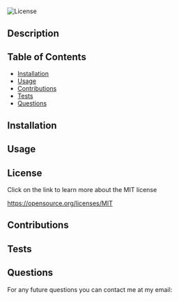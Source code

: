 # 

  ![License](https://img.shields.io/badge/License-MIT-brightgreen)
  
## Description
  
  

  ## Table of Contents 
   - [Installation](#installation)
   - [Usage](#usage)
   - [Contributions](#contributions)
   - [Tests](#tests)
   - [Questions](#questions)

  ## Installation
  
  

  ## Usage 

  

  ## License
 Click on the link to learn more about the MIT license

  https://opensource.org/licenses/MIT
   

  ## Contributions 

  

  ## Tests

  

  ## Questions

  [](https://github.com/?tab=repositories)

  
  For any future questions you can contact me at my email: 
